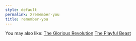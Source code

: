 ```yaml
---
style: default
permalink: Xremember-you
title: remember-you
---
```

You may also like:
[The Glorious Revolution](http://scp-wiki.net/the-glorious-revolution)
[The Playful Beast](http://scp-wiki.net/the-playful-beast)